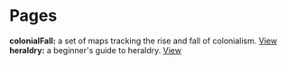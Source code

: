 # Pages
**colonialFall:** a set of maps tracking the rise and fall of colonialism. [View](https://moctave.github.io/colonialFall/Website/)  
**heraldry:** a beginner's guide to heraldry. [View](https://moctave.github.io/heraldry/)
